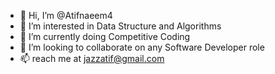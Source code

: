 - 👋 Hi, I’m @Atifnaeem4
- 👀 I’m interested in Data Structure and Algorithms
- 🌱 I’m currently doing Competitive Coding
- 💞️ I’m looking to collaborate on any Software Developer role
- 📫 reach me at jazzatif@gmail.com

<!---
Atifnaeem4/Atifnaeem4 is a ✨ special ✨ repository because its `README.md` (this file) appears on your GitHub profile.
You can click the Preview link to take a look at your changes.
--->
